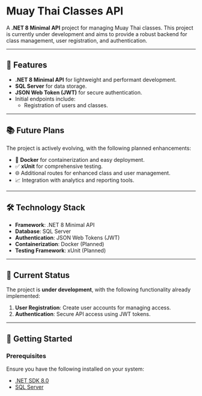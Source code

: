 # Muay Thai Classes API

A **.NET 8 Minimal API** project for managing Muay Thai classes. This project is currently under development and aims to provide a robust backend for class management, user registration, and authentication.

---

## 🚀 Features

- **.NET 8 Minimal API** for lightweight and performant development.
- **SQL Server** for data storage.
- **JSON Web Token (JWT)** for secure authentication.
- Initial endpoints include:
  - Registration of users and classes.

---

## 📚 Future Plans

The project is actively evolving, with the following planned enhancements:
- 🐳 **Docker** for containerization and easy deployment.
- ✅ **xUnit** for comprehensive testing.
- 🌐 Additional routes for enhanced class and user management.
- 📈 Integration with analytics and reporting tools.

---

## 🛠️ Technology Stack

- **Framework**: .NET 8 Minimal API
- **Database**: SQL Server
- **Authentication**: JSON Web Tokens (JWT)
- **Containerization**: Docker (Planned)
- **Testing Framework**: xUnit (Planned)

---

## 🚧 Current Status

The project is **under development**, with the following functionality already implemented:
1. **User Registration**: Create user accounts for managing access.
2. **Authentication**: Secure API access using JWT tokens.

---

## 🔧 Getting Started

### Prerequisites

Ensure you have the following installed on your system:

- [.NET SDK 8.0](https://dotnet.microsoft.com/download)
- [SQL Server](https://www.microsoft.com/en-us/sql-server/sql-server-downloads)
